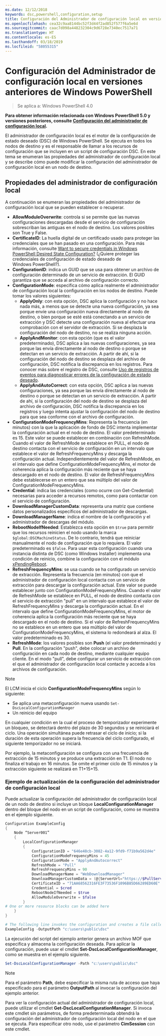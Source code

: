 ```yaml
---
ms.date: 12/12/2018
keywords: dsc,powershell,configuration,setup
title: Configuración del Administrador de configuración local en versiones anteriores de Windows PowerShell
ms.openlocfilehash: cea32c9aa8144bc52f3d44f2ad852f577f6a5e6d
ms.sourcegitcommit: caac7d098a448232304c9d6728e7340ec7517a71
ms.translationtype: HT
ms.contentlocale: es-ES
ms.lasthandoff: 03/18/2019
ms.locfileid: "58055315"
---
```

# <a name="configuring-the-local-configuration-manager-in-previous-versions-of-windows-powershell"></a>Configuración del Administrador de configuración local en versiones anteriores de Windows PowerShell

>Se aplica a: Windows PowerShell 4.0

**Para obtener información relacionada con Windows PowerShell 5.0 y versiones posteriores, consulte [Configuración del administrador de configuración local](metaConfig.md).**

El administrador de configuración local es el motor de la configuración de estado deseado (DSC) de Windows PowerShell.
Se ejecuta en todos los nodos de destino y es el responsable de llamar a los recursos de configuración que se incluyen en un script de configuración DSC.
En este tema se enumeran las propiedades del administrador de configuración local y se describe cómo puede modificar la configuración del administrador de configuración local en un nodo de destino.

## <a name="local-configuration-manager-properties"></a>Propiedades del administrador de configuración local

A continuación se enumeran las propiedades del administrador de configuración local que se pueden establecer o recuperar.

- **AllowModuleOverwrite**: controla si se permite que las nuevas configuraciones descargadas desde el servicio de configuración sobrescriban las antiguas en el nodo de destino. Los valores posibles son True y False.
- **CertificateID**: La huella digital de un certificado usado para proteger las credenciales que se han pasado en una configuración. Para más información, consulte [Want to secure credentials in Windows PowerShell Desired State Configuration?](https://blogs.msdn.microsoft.com/powershell/2014/01/31/want-to-secure-credentials-in-windows-powershell-desired-state-configuration/) (¿Quiere proteger las credenciales de configuración de estado deseado de Windows PowerShell?).
- **ConfigurationID**: indica un GUID que se usa para obtener un archivo de configuración determinado de un servicio de extracción. El GUID garantiza que se acceda al archivo de configuración correcto.
- **ConfigurationMode**: especifica cómo aplica realmente el administrador de configuración local la configuración en los nodos de destino. Puede tomar los valores siguientes:
  - **ApplyOnly**: con esta opción, DSC aplica la configuración y no hace nada más, a menos que se detecte una nueva configuración, ya sea porque envíe una configuración nueva directamente al nodo de destino, o bien porque se esté está conectando a un servicio de extracción y DSC detecte una configuración nueva al efectuar una comprobación con el servidor de extracción. Si se desplaza la configuración del nodo de destino, no se realiza ninguna acción.
  - **ApplyAndMonitor**: con esta opción (que es el valor predeterminado), DSC aplica a las nuevas configuraciones, ya sea porque las envía directamente al nodo de destino o porque se detectan en un servicio de extracción. A partir de ahí, si la configuración del nodo de destino se desplaza del archivo de configuración, DSC notifica la discrepancia en los registros. Para conocer más sobre el registro de DSC, consulte [Uso de registros de eventos para diagnosticar errores de la configuración de estado deseado](http://blogs.msdn.com/b/powershell/archive/2014/01/03/using-event-logs-to-diagnose-errors-in-desired-state-configuration.aspx).
  - **ApplyAndAutoCorrect**: con esta opción, DSC aplica a las nuevas configuraciones, ya sea porque las envía directamente al nodo de destino o porque se detectan en un servicio de extracción. A partir de ahí, si la configuración del nodo de destino se desplaza del archivo de configuración, DSC notifica la discrepancia en los registros y luego intenta ajustar la configuración del nodo de destino para que sea conforme con el archivo de configuración.
- **ConfigurationModeFrequencyMins**: Representa la frecuencia (en minutos) con la que la aplicación de fondo de DSC intenta implementar la configuración actual en el nodo de destino. El valor predeterminado es 15. Este valor se puede establecer en combinación con RefreshMode. Cuando el valor de RefreshMode se establece en PULL, el nodo de destino contacta con el servicio de configuración en un intervalo que establece el valor de RefreshFrequencyMins y descarga la configuración actual. Independientemente del valor de RefreshMode, en el intervalo que define ConfigurationModeFrequencyMins, el motor de coherencia aplica la configuración más reciente que se haya descargado en el nodo de destino. El valor de RefreshFrequencyMins debe establecerse en un entero que sea múltiplo del valor de ConfigurationModeFrequencyMins.
- **Credential**: indica las credenciales (como ocurre con Get-Credential) necesarias para acceder a recursos remotos, como para contactar con el servicio de configuración.
- **DownloadManagerCustomData**: representa una matriz que contiene datos personalizados específicos del administrador de descargas.
- **DownloadManagerName**: indica el nombre de la configuración y el administrador de descargas del módulo.
- **RebootNodeIfNeeded**: Establezca esta opción en `$true` para permitir que los recursos reinicien el nodo usando la marca `$global:DSCMachineStatus`. De lo contrario, tendrá que reiniciar manualmente el nodo de configuración que lo requiera. El valor predeterminado es `$false`. Para usar esta configuración cuando una instancia distinta de DSC (como Windows Installer) implementa una condición de reinicio, combine la configuración con el módulo [xPendingReboot](https://github.com/powershell/xpendingreboot).
- **RefreshFrequencyMins**: se usa cuando se ha configurado un servicio de extracción. Representa la frecuencia (en minutos) con que el administrador de configuración local contacta con un servicio de extracción para descargar la configuración actual. Este valor se puede establecer junto con ConfigurationModeFrequencyMins. Cuando el valor de RefreshMode se establece en PULL, el nodo de destino contacta con el servicio de extracción "pull" en un intervalo que establece el valor de RefreshFrequencyMins y descarga la configuración actual. En el intervalo que define ConfigurationModeFrequencyMins, el motor de coherencia aplica la configuración más reciente que se haya descargado en el nodo de destino. Si el valor de RefreshFrequencyMins no se establece en un entero que sea múltiplo del valor de ConfigurationModeFrequencyMins, el sistema lo redondeará al alza. El valor predeterminado es 30.
- **RefreshMode**: los valores posibles son **Push** (el valor predeterminado) y **Pull**. En la configuración "push", debe colocar un archivo de configuración en cada nodo de destino, mediante cualquier equipo cliente. En el modo "pull", debe configurar un servicio de extracción con el que el administrador de configuración local contacte y acceda a los archivos de configuración.

> [!NOTE]
> El LCM inicia el ciclo **ConfigurationModeFrequencyMins** según lo siguiente:
>
> - Se aplica una metaconfiguración nueva usando `Set-DscLocalConfigurationManager`
> - Un reinicio del equipo
>
> En cualquier condición en la cual el proceso de temporizador experimente un bloqueo, se detectará dentro del plazo de 30 segundos y se reiniciará el ciclo.
> Una operación simultánea puede retrasar el ciclo de inicio; si la duración de esta operación supera la frecuencia del ciclo configurado, el siguiente temporizador no se iniciará.
>
> Por ejemplo, la metaconfiguración se configura con una frecuencia de extracción de 15 minutos y se produce una extracción en T1.  El nodo no finaliza el trabajo en 16 minutos.  Se omite el primer ciclo de 15 minutos y la extracción siguiente se realizará en T1+15+15.

### <a name="example-of-updating-local-configuration-manager-settings"></a>Ejemplo de actualización de la configuración del administrador de configuración local

Puede actualizar la configuración del administrador de configuración local de un nodo de destino si incluye un bloque **LocalConfigurationManager** dentro del bloque del nodo en un script de configuración, como se muestra en el ejemplo siguiente.

```powershell
Configuration ExampleConfig
{
    Node “Server001”
    {
        LocalConfigurationManager
        {
            ConfigurationID = "646e48cb-3082-4a12-9fd9-f71b9a562d4e"
            ConfigurationModeFrequencyMins = 45
            ConfigurationMode = "ApplyAndAutocorrect"
            RefreshMode = "Pull"
            RefreshFrequencyMins = 90
            DownloadManagerName = "WebDownloadManager"
            DownloadManagerCustomData = (@{ServerUrl="https://$PullService/psdscpullserver.svc"})
            CertificateID = "71AA68562316FE3F73536F1096B85D66289ED60E"
            Credential = $cred
            RebootNodeIfNeeded = $true
            AllowModuleOverwrite = $false
        }
# One or more resource blocks can be added here
    }
}

# The following line invokes the configuration and creates a file called Server001.meta.mof at the specified path
ExampleConfig -OutputPath "c:\users\public\dsc"
```

La ejecución del script del ejemplo anterior genera un archivo MOF que especifica y almacena la configuración deseada.
Para aplicar la configuración, puede usar el cmdlet **Set-DscLocalConfigurationManager**, como se muestra en el ejemplo siguiente.

```powershell
Set-DscLocalConfigurationManager -Path "c:\users\public\dsc"
```

> [!NOTE]
> Para el parámetro **Path**, debe especificar la misma ruta de acceso que haya especificado para el parámetro **OutputPath** al invocar la configuración del ejemplo anterior.

Para ver la configuración actual del administrador de configuración local, puede utilizar el cmdlet **Get-DscLocalConfigurationManager**.
Si invoca este cmdlet sin parámetros, de forma predeterminada obtendrá la configuración del administrador de configuración local del nodo en el que se ejecuta.
Para especificar otro nodo, use el parámetro **CimSession** con este cmdlet.
